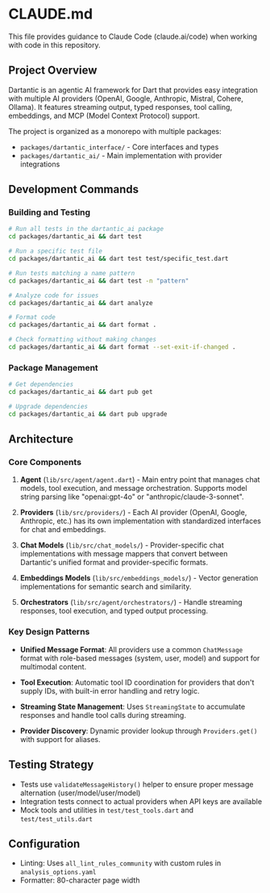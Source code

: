 # CLAUDE.md

This file provides guidance to Claude Code (claude.ai/code) when working with code in this repository.

## Project Overview

Dartantic is an agentic AI framework for Dart that provides easy integration with multiple AI providers (OpenAI, Google, Anthropic, Mistral, Cohere, Ollama). It features streaming output, typed responses, tool calling, embeddings, and MCP (Model Context Protocol) support.

The project is organized as a monorepo with multiple packages:
- `packages/dartantic_interface/` - Core interfaces and types
- `packages/dartantic_ai/` - Main implementation with provider integrations

## Development Commands

### Building and Testing
```bash
# Run all tests in the dartantic_ai package
cd packages/dartantic_ai && dart test

# Run a specific test file
cd packages/dartantic_ai && dart test test/specific_test.dart

# Run tests matching a name pattern
cd packages/dartantic_ai && dart test -n "pattern"

# Analyze code for issues
cd packages/dartantic_ai && dart analyze

# Format code
cd packages/dartantic_ai && dart format .

# Check formatting without making changes
cd packages/dartantic_ai && dart format --set-exit-if-changed .
```

### Package Management
```bash
# Get dependencies
cd packages/dartantic_ai && dart pub get

# Upgrade dependencies
cd packages/dartantic_ai && dart pub upgrade
```

## Architecture

### Core Components

1. **Agent** (`lib/src/agent/agent.dart`) - Main entry point that manages chat models, tool execution, and message orchestration. Supports model string parsing like "openai:gpt-4o" or "anthropic/claude-3-sonnet".

2. **Providers** (`lib/src/providers/`) - Each AI provider (OpenAI, Google, Anthropic, etc.) has its own implementation with standardized interfaces for chat and embeddings.

3. **Chat Models** (`lib/src/chat_models/`) - Provider-specific chat implementations with message mappers that convert between Dartantic's unified format and provider-specific formats.

4. **Embeddings Models** (`lib/src/embeddings_models/`) - Vector generation implementations for semantic search and similarity.

5. **Orchestrators** (`lib/src/agent/orchestrators/`) - Handle streaming responses, tool execution, and typed output processing.

### Key Design Patterns

- **Unified Message Format**: All providers use a common `ChatMessage` format with role-based messages (system, user, model) and support for multimodal content.

- **Tool Execution**: Automatic tool ID coordination for providers that don't supply IDs, with built-in error handling and retry logic.

- **Streaming State Management**: Uses `StreamingState` to accumulate responses and handle tool calls during streaming.

- **Provider Discovery**: Dynamic provider lookup through `Providers.get()` with support for aliases.

## Testing Strategy

- Tests use `validateMessageHistory()` helper to ensure proper message alternation (user/model/user/model)
- Integration tests connect to actual providers when API keys are available
- Mock tools and utilities in `test/test_tools.dart` and `test/test_utils.dart`

## Configuration

- Linting: Uses `all_lint_rules_community` with custom rules in `analysis_options.yaml`
- Formatter: 80-character page width